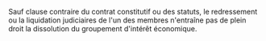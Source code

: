   
 Sauf clause contraire du contrat constitutif ou des statuts, le redressement ou la liquidation judiciaires de l'un des membres n'entraîne pas de plein droit la dissolution du groupement d'intérêt économique.  

  
